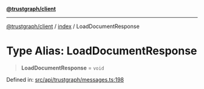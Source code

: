 [**@trustgraph/client**](../../README.md)

***

[@trustgraph/client](../../README.md) / [index](../README.md) / LoadDocumentResponse

# Type Alias: LoadDocumentResponse

> **LoadDocumentResponse** = `void`

Defined in: [src/api/trustgraph/messages.ts:198](https://github.com/trustgraph-ai/trustgraph-ts-client/blob/dd779923b4eaffccd17ba61aaee70d2766e28e49/src/api/trustgraph/messages.ts#L198)
